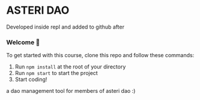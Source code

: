 # ASTERI DAO 

Developed inside repl and added to github after

### **Welcome 👋**
To get started with this course, clone this repo and follow these commands:

1. Run `npm install` at the root of your directory
2. Run `npm start` to start the project
3. Start coding!

a dao management tool for members of asteri dao :) 
